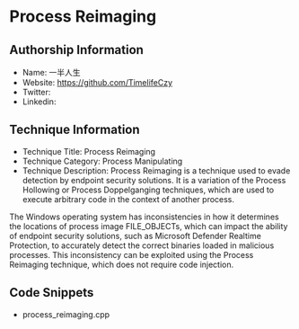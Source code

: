 # Process Reimaging

## Authorship Information
* Name: 一半人生
* Website: https://github.com/TimelifeCzy
* Twitter:
* Linkedin:
  
## Technique Information
* Technique Title: Process Reimaging
* Technique Category: Process Manipulating
* Technique Description: Process Reimaging is a technique used to evade detection by endpoint security solutions. It is a variation of the Process Hollowing or Process Doppelganging techniques, which are used to execute arbitrary code in the context of another process.

The Windows operating system has inconsistencies in how it determines the locations of process image FILE_OBJECTs, which can impact the ability of endpoint security solutions, such as Microsoft Defender Realtime Protection, to accurately detect the correct binaries loaded in malicious processes. This inconsistency can be exploited using the Process Reimaging technique, which does not require code injection.

## Code Snippets
* process_reimaging.cpp

